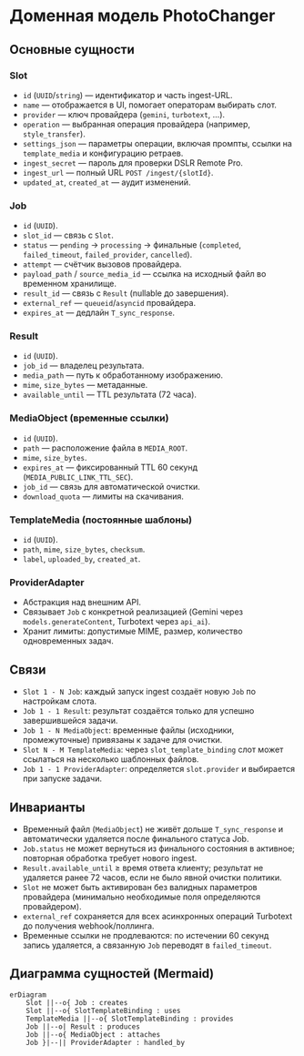 # Доменная модель PhotoChanger

## Основные сущности

### Slot
- `id` (`UUID`/`string`) — идентификатор и часть ingest-URL.
- `name` — отображается в UI, помогает операторам выбирать слот.
- `provider` — ключ провайдера (`gemini`, `turbotext`, ...).
- `operation` — выбранная операция провайдера (например, `style_transfer`).
- `settings_json` — параметры операции, включая промпты, ссылки на `template_media` и конфигурацию ретраев.
- `ingest_secret` — пароль для проверки DSLR Remote Pro.
- `ingest_url` — полный URL `POST /ingest/{slotId}`.
- `updated_at`, `created_at` — аудит изменений.

### Job
- `id` (`UUID`).
- `slot_id` — связь с `Slot`.
- `status` — `pending` → `processing` → финальные (`completed`, `failed_timeout`, `failed_provider`, `cancelled`).
- `attempt` — счётчик вызовов провайдера.
- `payload_path` / `source_media_id` — ссылка на исходный файл во временном хранилище.
- `result_id` — связь с `Result` (nullable до завершения).
- `external_ref` — `queueid`/`asyncid` провайдера.
- `expires_at` — дедлайн `T_sync_response`.

### Result
- `id` (`UUID`).
- `job_id` — владелец результата.
- `media_path` — путь к обработанному изображению.
- `mime`, `size_bytes` — метаданные.
- `available_until` — TTL результата (72 часа).

### MediaObject (временные ссылки)
- `id` (`UUID`).
- `path` — расположение файла в `MEDIA_ROOT`.
- `mime`, `size_bytes`.
- `expires_at` — фиксированный TTL 60 секунд (`MEDIA_PUBLIC_LINK_TTL_SEC`).
- `job_id` — связь для автоматической очистки.
- `download_quota` — лимиты на скачивания.

### TemplateMedia (постоянные шаблоны)
- `id` (`UUID`).
- `path`, `mime`, `size_bytes`, `checksum`.
- `label`, `uploaded_by`, `created_at`.

### ProviderAdapter
- Абстракция над внешним API.
- Связывает `Job` c конкретной реализацией (Gemini через `models.generateContent`, Turbotext через `api_ai`).
- Хранит лимиты: допустимые MIME, размер, количество одновременных задач.

## Связи
- `Slot 1 - N Job`: каждый запуск ingest создаёт новую `Job` по настройкам слота.
- `Job 1 - 1 Result`: результат создаётся только для успешно завершившейся задачи.
- `Job 1 - N MediaObject`: временные файлы (исходники, промежуточные) привязаны к задаче для очистки.
- `Slot N - M TemplateMedia`: через `slot_template_binding` слот может ссылаться на несколько шаблонных файлов.
- `Job 1 - 1 ProviderAdapter`: определяется `slot.provider` и выбирается при запуске задачи.

## Инварианты
- Временный файл (`MediaObject`) не живёт дольше `T_sync_response` и автоматически удаляется после финального статуса Job.
- `Job.status` не может вернуться из финального состояния в активное; повторная обработка требует нового ingest.
- `Result.available_until` ≥ время ответа клиенту; результат не удаляется ранее 72 часов, если не было явной очистки политики.
- `Slot` не может быть активирован без валидных параметров провайдера (минимально необходимые поля определяются провайдером).
- `external_ref` сохраняется для всех асинхронных операций Turbotext до получения webhook/поллинга.
- Временные ссылки не продлеваются: по истечении 60 секунд запись удаляется, а связанную `Job` переводят в `failed_timeout`.

## Диаграмма сущностей (Mermaid)
```mermaid
erDiagram
    Slot ||--o{ Job : creates
    Slot ||--o{ SlotTemplateBinding : uses
    TemplateMedia ||--o{ SlotTemplateBinding : provides
    Job ||--o| Result : produces
    Job ||--o{ MediaObject : attaches
    Job }|--|| ProviderAdapter : handled_by
```

